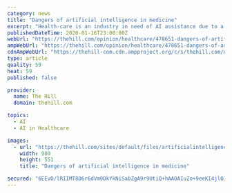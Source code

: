 ```yaml
---
category: news
title: "Dangers of artificial intelligence in medicine"
excerpt: "Health-care is an industry in need of AI assistance due to a shortage of doctors and physician burnout."
publishedDateTime: 2020-01-16T23:00:00Z
webUrl: "https://thehill.com/opinion/healthcare/478651-dangers-of-artificial-intelligence-in-medicine"
ampWebUrl: "https://thehill.com/opinion/healthcare/478651-dangers-of-artificial-intelligence-in-medicine?amp"
cdnAmpWebUrl: "https://thehill-com.cdn.ampproject.org/c/s/thehill.com/opinion/healthcare/478651-dangers-of-artificial-intelligence-in-medicine?amp"
type: article
quality: 59
heat: 59
published: false

provider:
  name: The Hill
  domain: thehill.com

topics:
  - AI
  - AI in Healthcare

images:
  - url: "https://thehill.com/sites/default/files/artificialintelligence_82118getty.jpg"
    width: 980
    height: 551
    title: "Dangers of artificial intelligence in medicine"

secured: "6EEvD/lRIIMT8D6r6dVm0DkYkNiSabZgA9r9UtiQ+hAAOAIuZo+9eeKI4jlOITlseJgqDXbhPgd96NJwAKfq2GIVOGbsGgzJcqEEtkNnXin1MG9mAwxn651qrXFFHen5OHz8r/3kU6yy/Ml9dDkeY2l2dyaCucYEX0/ghZbY7wrYeoYoK4d5UGqW0p9WKVtUaF7s2byoy3lfZ6kyepsG1263p15zgzpx01RK9gsv8cE0vD5nlak0zMk9hlZSO1YmZq7Jz1OlE26xJEPDRuX46pDGH3dqoeebOv8dcBAowCo=;Fr2rfF8R0OLPBROREppJGg=="
---
```


